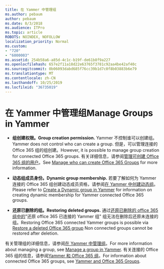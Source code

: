 ```yaml
---
title: 在 Yammer 中管理组
ms.author: pebaum
author: pebaum
ms.date: 8/3/2018
ms.audience: ITPro
ms.topic: article
ROBOTS: NOINDEX, NOFOLLOW
localization_priority: Normal
ms.custom:
- "720"
- "6000003"
ms.assetid: 254b58a6-a85d-4c1c-b19f-de61b8f9a227
ms.openlocfilehash: 657e2f11a18d22e63765f3781c92aa4be42af40c
ms.sourcegitcommit: 0b06093dabd685f76cc39b1d7c0f8b03883b6e79
ms.translationtype: MT
ms.contentlocale: zh-CN
ms.lasthandoff: 10/25/2019
ms.locfileid: "36735019"
---
```

# <a name="manage-groups-in-yammer"></a><span data-ttu-id="dbc3c-102">在 Yammer 中管理组</span><span class="sxs-lookup"><span data-stu-id="dbc3c-102">Manage Groups in Yammer</span></span>

- <span data-ttu-id="dbc3c-103">**组创建权限。**</span><span class="sxs-lookup"><span data-stu-id="dbc3c-103">**Group creation permission.**</span></span> <span data-ttu-id="dbc3c-104">Yammer 不控制谁可以创建组。</span><span class="sxs-lookup"><span data-stu-id="dbc3c-104">Yammer does not control who can create a group.</span></span> <span data-ttu-id="dbc3c-105">但是，可以管理连接的 Office 365 组的组创建。</span><span class="sxs-lookup"><span data-stu-id="dbc3c-105">However, it is possible to manage group creation for connected Office 365 groups.</span></span> <span data-ttu-id="dbc3c-106">有关详细信息，请参阅[管理可创建 Office 365 组的用户](https://docs.microsoft.com/office365/admin/create-groups/manage-creation-of-groups)。</span><span class="sxs-lookup"><span data-stu-id="dbc3c-106">See [Manage who can create Office 365 Groups](https://docs.microsoft.com/office365/admin/create-groups/manage-creation-of-groups) for more information.</span></span>

- <span data-ttu-id="dbc3c-107">**动态组成员身份。**</span><span class="sxs-lookup"><span data-stu-id="dbc3c-107">**Dynamic group membership.**</span></span> <span data-ttu-id="dbc3c-108">若要了解如何为 Yammer 连接的 Office 365 组创建动态成员资格，请参阅[在 Yammer 中创建动态组](https://docs.microsoft.com/yammer/manage-yammer-groups/create-a-dynamic-group)。</span><span class="sxs-lookup"><span data-stu-id="dbc3c-108">Please refer to [Create a Dynamic group in Yammer](https://docs.microsoft.com/yammer/manage-yammer-groups/create-a-dynamic-group) for information on creating dynamic membership for Yammer connected Office 365 groups.</span></span>

- <span data-ttu-id="dbc3c-109">**还原已删除的组。**</span><span class="sxs-lookup"><span data-stu-id="dbc3c-109">**Restoring deleted groups.**</span></span> <span data-ttu-id="dbc3c-110">通过[还原已删除的 office 365 组中的](https://docs.microsoft.com/office365/admin/create-groups/restore-deleted-group)"还原 office 365 已连接的 Yammer 组" 组无法在删除后还原未连接的组。</span><span class="sxs-lookup"><span data-stu-id="dbc3c-110">Restoring Office 365 connected Yammer groups is possible via [Restore a deleted Office 365 group](https://docs.microsoft.com/office365/admin/create-groups/restore-deleted-group) Non connected groups cannot be restored after deletion.</span></span>

<span data-ttu-id="dbc3c-111">有关管理组的详细信息，请参阅[在 Yammer 中管理组](https://support.office.com/article/Manage-a-group-in-Yammer-6e05c6d6-5548-4c88-89cd-e6757a514ef2)。</span><span class="sxs-lookup"><span data-stu-id="dbc3c-111">For more information about managing a group, see [Manage a group in Yammer](https://support.office.com/article/Manage-a-group-in-Yammer-6e05c6d6-5548-4c88-89cd-e6757a514ef2).</span></span> <span data-ttu-id="dbc3c-112">有关连接的 Office 365 组的信息，请参阅[Yammer 和 Office 365 组](https://docs.microsoft.com/yammer/manage-yammer-groups/yammer-and-office-365-groups)。</span><span class="sxs-lookup"><span data-stu-id="dbc3c-112">For information about connected Office 365 groups, see [Yammer and Office 365 Groups](https://docs.microsoft.com/yammer/manage-yammer-groups/yammer-and-office-365-groups).</span></span>
  